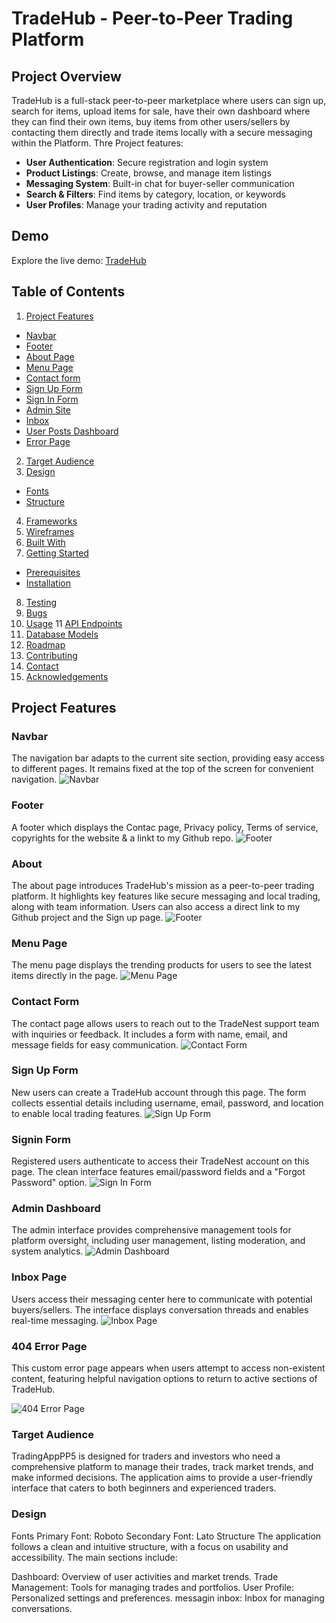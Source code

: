 # TradeHub - Peer-to-Peer Trading Platform
## Project Overview

TradeHub is a full-stack peer-to-peer marketplace where users can sign up, search for items, upload items for sale, have their own dashboard where they can find their own items, buy items from other users/sellers by contacting them directly and trade items locally with a secure messaging within the Platform. Thre Project features:
- **User Authentication**: Secure registration and login system
- **Product Listings**: Create, browse, and manage item listings
- **Messaging System**: Built-in chat for buyer-seller communication
- **Search & Filters**: Find items by category, location, or keywords
- **User Profiles**: Manage your trading activity and reputation

## Demo

Explore the live demo: [TradeHub](https://mytradehub.onrender.com/)

## Table of Contents
1. [Project Features](#project-features)
  - [Navbar](#navbar)
  - [Footer](#footer)
  - [About Page](#home-page)
  - [Menu Page](#menu-page)
  - [Contact form](#contact-form)
  - [Sign Up Form](#sign-out-form)
  - [Sign In Form](#sign-in-form)
  - [Admin Site](#admin-site)
  - [Inbox](#inbox)
  - [User Posts Dashboard](#user-posts-dashboard)
  - [Error Page](#error-page)
2. [Target Audience](#target-audience)
3. [Design](#design)
  - [Fonts](#fonts)
  - [Structure](#structure)
4. [Frameworks](#frameworks) 
5. [Wireframes](#wireframes)
6. [Built With](#built-with)
7. [Getting Started](#getting-started)
  - [Prerequisites](#prerequisites)
  - [Installation](#installation)
8. [Testing](#testing)
9. [Bugs](#bugs)
10. [Usage](#usage)
11 [API Endpoints](#api-endpoints)
12. [Database Models](#database-models)
13. [Roadmap](#roadmap)
14. [Contributing](#contributing)
16. [Contact](#contact)
17. [Acknowledgements](#acknowledgements)

## Project Features
### Navbar
The navigation bar adapts to the current site section, providing easy access to different pages. It remains fixed at the top of the screen for convenient navigation.
![Navbar](static/images/Navbar.png)

### Footer
A footer which displays the Contac page, Privacy policy, Terms of service, copyrights for the website & a linkt to my Github repo.
![Footer](static/images/Footer.png)

### About
The about page introduces TradeHub's mission as a peer-to-peer trading platform. It highlights key features like secure messaging and local trading, along with team information. Users can also access a direct link to my Github project and the Sign up page. 
![Footer](static/images/About.png)

### Menu Page
The menu page displays the trending products for users to see the latest items directly in the page.
![Menu Page](static/images/Menu.png)

### Contact Form
The contact page allows users to reach out to the TradeNest support team with inquiries or feedback. It includes a form with name, email, and message fields for easy communication.
![Contact Form](static/images/Contact.png)

### Sign Up Form
New users can create a TradeHub account through this page. The form collects essential details including username, email, password, and location to enable local trading features.
![Sign Up Form](static/images/Signup.png)

### Signin Form
Registered users authenticate to access their TradeNest account on this page. The clean interface features email/password fields and a "Forgot Password" option.
![Sign In Form](static/images/Signin.png)

### Admin Dashboard
The admin interface provides comprehensive management tools for platform oversight, including user management, listing moderation, and system analytics.
![Admin Dashboard](static/images/Admin.png)

### Inbox Page
Users access their messaging center here to communicate with potential buyers/sellers. The interface displays conversation threads and enables real-time messaging.
![Inbox Page](static/images/Inbox.png)

### 404 Error Page
This custom error page appears when users attempt to access non-existent content, featuring helpful navigation options to return to active sections of TradeHub.

![404 Error Page](static/images/404.png)

### Target Audience
TradingAppPP5 is designed for traders and investors who need a comprehensive platform to manage their trades, track market trends, and make informed decisions. The application aims to provide a user-friendly interface that caters to both beginners and experienced traders.

### Design
Fonts
Primary Font: Roboto
Secondary Font: Lato
Structure
The application follows a clean and intuitive structure, with a focus on usability and accessibility. The main sections include:

Dashboard: Overview of user activities and market trends.
Trade Management: Tools for managing trades and portfolios.
User Profile: Personalized settings and preferences.
messagin inbox: Inbox for managing conversations.

